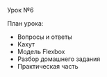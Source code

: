 Урок №6

План урока:

- Вопросы и ответы
- Кахут
- Модель Flexbox
- Разбор домашнего задания
- Практическая часть
